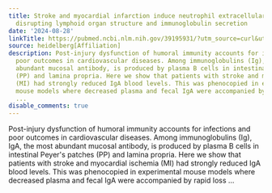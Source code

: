 ```yaml
---
title: Stroke and myocardial infarction induce neutrophil extracellular trap release
  disrupting lymphoid organ structure and immunoglobulin secretion
date: '2024-08-28'
linkTitle: https://pubmed.ncbi.nlm.nih.gov/39195931/?utm_source=curl&utm_medium=rss&utm_campaign=pubmed-2&utm_content=1FakS-2QOkCT8HsMOQP1bCRQ4YzyumYOmxmF0moLsQ3dFB1E9V&fc=20220326224207&ff=20240829182955&v=2.18.0.post9+e462414
source: heidelberg[Affiliation]
description: Post-injury dysfunction of humoral immunity accounts for infections and
  poor outcomes in cardiovascular diseases. Among immunoglobulins (Ig), IgA, the most
  abundant mucosal antibody, is produced by plasma B cells in intestinal Peyer's patches
  (PP) and lamina propria. Here we show that patients with stroke and myocardial ischemia
  (MI) had strongly reduced IgA blood levels. This was phenocopied in experimental
  mouse models where decreased plasma and fecal IgA were accompanied by rapid loss
  ...
disable_comments: true
---
```

Post-injury dysfunction of humoral immunity accounts for infections and poor outcomes in cardiovascular diseases. Among immunoglobulins (Ig), IgA, the most abundant mucosal antibody, is produced by plasma B cells in intestinal Peyer's patches (PP) and lamina propria. Here we show that patients with stroke and myocardial ischemia (MI) had strongly reduced IgA blood levels. This was phenocopied in experimental mouse models where decreased plasma and fecal IgA were accompanied by rapid loss ...